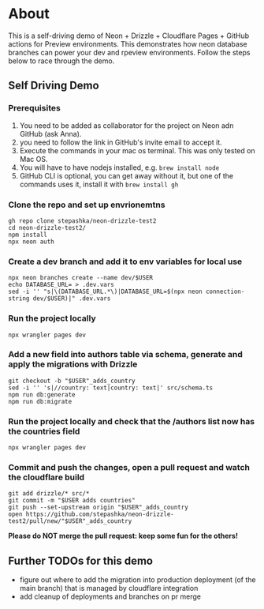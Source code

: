 # About

This is a self-driving demo of Neon + Drizzle + Cloudflare Pages + GitHub actions for Preview environments.
This demonstrates how neon database branches can power your dev and rpeview environments.
Follow the steps below to race through the demo.

## Self Driving Demo

### Prerequisites
1. You need to be added as collaborator for the project on Neon adn GitHub (ask Anna).
2. you need to follow the link in GitHub's invite email to accept it.
3. Execute the commands in your mac os terminal. This was only tested on Mac OS.
4. You will have to have nodejs installed, e.g. `brew install node`
5. GitHub CLI is optional, you can get away without it, but one of the commands uses it, install it with `brew install gh`

### Clone the repo and set up envrionemtns
```
gh repo clone stepashka/neon-drizzle-test2
cd neon-drizzle-test2/
npm install
npx neon auth
```

### Create a dev branch and add it to env variables for local use
```
npx neon branches create --name dev/$USER
echo DATABASE_URL= > .dev.vars
sed -i '' "s|\(DATABASE_URL.*\)|DATABASE_URL=$(npx neon connection-string dev/$USER)|" .dev.vars
```

### Run the project locally
```
npx wrangler pages dev
```

### Add a new field into authors table via schema, generate and apply the migrations with Drizzle
```
git checkout -b "$USER"_adds_country
sed -i '' 's|//country: text|country: text|' src/schema.ts
npm run db:generate
npm run db:migrate
```

### Run the project locally and check that the /authors list now has the countries field
```
npx wrangler pages dev
```

### Commit and push the changes, open a pull request and watch the cloudflare build
```
git add drizzle/* src/*
git commit -m "$USER adds countries"
git push --set-upstream origin "$USER"_adds_country
open https://github.com/stepashka/neon-drizzle-test2/pull/new/"$USER"_adds_country
```

**Please do NOT merge the pull request: keep some fun for the others!**

## Further TODOs for this demo
- figure out where to add the migration into production deployment (of the main branch) that is managed by cloudflare integration
- add cleanup of deployments and branches on pr merge
